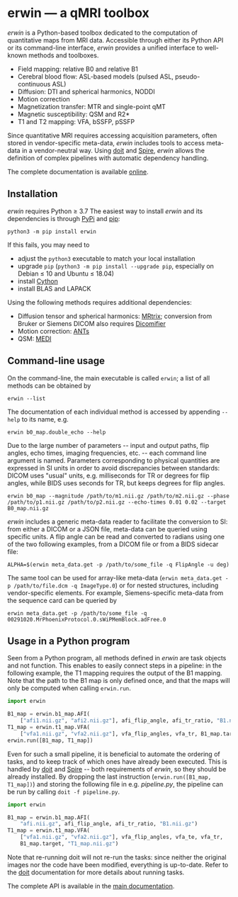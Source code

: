 # erwin &mdash; a qMRI toolbox

*erwin* is a Python-based toolbox dedicated to the computation of quantitative maps from MRI data. Accessible through either its Python API or its command-line interface, *erwin* provides a unified interface to well-known methods and toolboxes.

- Field mapping: relative B0 and relative B1 
- Cerebral blood flow: ASL-based models (pulsed ASL, pseudo-continuous ASL)
- Diffusion: DTI and spherical harmonics, NODDI
- Motion correction
- Magnetization transfer: MTR and single-point qMT
- Magnetic susceptibility: QSM and R2*
- T1 and T2 mapping: VFA, bSSFP, pSSFP

Since quantitative MRI requires accessing acquisition parameters, often stored in vendor-specific meta-data, *erwin* includes tools to access meta-data in a vendor-neutral way. Using [doit][] and [Spire][], *erwin* allows the definition of complex pipelines with automatic dependency handling.

The complete documentation is available [online](https://erwin.readthedocs.io/).

## Installation

*erwin* requires Python ≥ 3.7 The easiest way to install *erwin* and its dependencies is through [PyPi][] and [pip][]:
```
python3 -m pip install erwin
```

If this fails, you may need to
- adjust the `python3` executable to match your local installation
- upgrade `pip` (`python3 -m pip install --upgrade pip`, especially on Debian ≤ 10 and Ubuntu ≤ 18.04)
- install [Cython][]
- install BLAS and LAPACK 

Using the following methods requires additional dependencies:
- Diffusion tensor and spherical harmonics: [MRtrix][]; conversion from Bruker or Siemens DICOM also requires [Dicomifier][]
- Motion correction: [ANTs][]
- QSM: [MEDI][]

## Command-line usage

On the command-line, the main executable is called `erwin`; a list of all methods can be obtained by 
```shell
erwin --list
```

The documentation of each individual method is accessed by appending `--help` to its name, e.g. 
```shell
erwin b0_map.double_echo --help
```

Due to the large number of parameters -- input and output paths, flip angles, echo times, imaging frequencies, etc. -- each command line argument is named. Parameters corresponding to physical quantities are expressed in SI units in order to avoid discrepancies between standards: DICOM uses "usual" units, e.g. milliseconds for TR or degrees for flip angles, while BIDS uses seconds for TR, but keeps degrees for flip angles. 

```shell
erwin b0_map --magnitude /path/to/m1.nii.gz /path/to/m2.nii.gz --phase /path/to/p1.nii.gz /path/to/p2.nii.gz --echo-times 0.01 0.02 --target B0_map.nii.gz
```

*erwin* includes a generic meta-data reader to facilitate the conversion to SI: from either a DICOM or a JSON file, meta-data can be queried using specific units. A flip angle can be read and converted to radians using one of the two following examples, from a DICOM file or from a BIDS sidecar file:

```shell
ALPHA=$(erwin meta_data.get -p /path/to/some_file -q FlipAngle -u deg)
```

The same tool can be used for array-like meta-data (`erwin meta_data.get -p /path/to/file.dcm -q ImageType.0`) or for nested structures, including vendor-specific elements. For example, Siemens-specific meta-data from the sequence card can be queried by

```shell
erwin meta_data.get -p /path/to/some_file -q 00291020.MrPhoenixProtocol.0.sWiPMemBlock.adFree.0
```

## Usage in a Python program

Seen from a Python program, all methods defined in *erwin* are task objects and not function. This enables to easily connect steps in a pipeline: in the following example, the T1 mapping requires the output of the B1 mapping. Note that the path to the B1 map is only defined once, and that the maps will only be computed when calling `erwin.run`.

```python
import erwin

B1_map = erwin.b1_map.AFI(
    ["afi1.nii.gz", "afi2.nii.gz"], afi_flip_angle, afi_tr_ratio, "B1.nii.gz")
T1_map = erwin.t1_map.VFA(
    ["vfa1.nii.gz", "vfa2.nii.gz"], vfa_flip_angles, vfa_tr, B1_map.target)
erwin.run([B1_map, T1_map])
```

Even for such a small pipeline, it is beneficial to automate the ordering of tasks, and to keep track of which ones have already been executed. This is handled by [doit][] and [Spire][] -- both requirements of *erwin*, so they should be already installed. By dropping the last instruction (`erwin.run([B1_map, T1_map])`) and storing the following file in e.g. *pipeline.py*, the pipeline can be run by calling `doit -f pipeline.py`.
```python
import erwin

B1_map = erwin.b1_map.AFI(
    "afi.nii.gz", afi_flip_angle, afi_tr_ratio, "B1.nii.gz")
T1_map = erwin.t1_map.VFA(
    ["vfa1.nii.gz", "vfa2.nii.gz"], vfa_flip_angles, vfa_te, vfa_tr, 
    B1_map.target, "T1_map.nii.gz")
```

Note that re-running doit will not re-run the tasks: since neither the original images nor the code have been modified, everything is up-to-date. Refer to the [doit][] documentation for more details about running tasks.

The complete API is available in the [main documentation](https://erwin.readthedocs.io/en/latest/methods/index.html).

[ANTs]: https://github.com/ANTsX/ANTs
[Cython]: https://cython.org/
[Dicomifier]: https://dicomifier.readthedocs.io/
[doit]: https://pydoit.org/
[MEDI]: http://pre.weill.cornell.edu/mri/pages/qsm.html
[MRtrix]: https://www.mrtrix.org/
[pip]: https://pip.pypa.io/en/stable/
[PyPi]: https://pypi.org/
[Spire]: https://github.com/lamyj/spire
